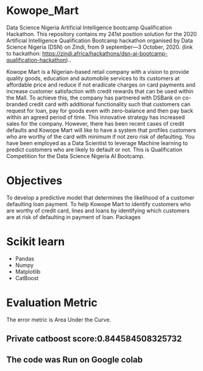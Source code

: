 # Kowope_Mart

Data Science Nigeria Artificial Intelligence bootcamp Qualification Hackathon. This repository contains my 241st position solution for the 2020 Artificial Intelligence Qualification Bootcamp hackathon organised by Data Science Nigeria (DSN) on Zindi, from 9 september—3 October, 2020. (link to hackathon: https://zindi.africa/hackathons/dsn-ai-bootcamp-qualification-hackathon)..


Kowope Mart is a Nigerian-based retail company with a vision to provide quality goods, education and automobile services to its customers at affordable price and reduce if not eradicate charges on card payments and increase customer satisfaction with credit rewards that can be used within the Mall. To achieve this, the company has partnered with DSBank on co-branded credit card with additional functionality such that customers can request for loan, pay for goods even with zero-balance and then pay back within an agreed period of time. This innovative strategy has increased sales for the company. However, there has been recent cases of credit defaults and Kowope Mart will like to have a system that profiles customers who are worthy of the card with minimum if not zero risk of defaulting.  You have been employed as a Data Scientist to leverage Machine learning to predict customers who are likely to default or not.  This is Qualification Competition for the Data Science Nigeria AI Bootcamp.

# Objectives

To develop a predictive model that determines the likelihood of a customer defaulting loan payment.
To help Kowope Mart to identify customers who are worthy of credit card, lines and loans by identifying which customers are at risk of defaulting in payment of loan.
Packages

# Scikit learn
- Pandas
- Numpy
- Matplotlib
- CatBoost

# Evaluation Metric
The error metric is Area Under the Curve.

## Private catboost score:0.844584508325732

## The code was Run on Google colab

